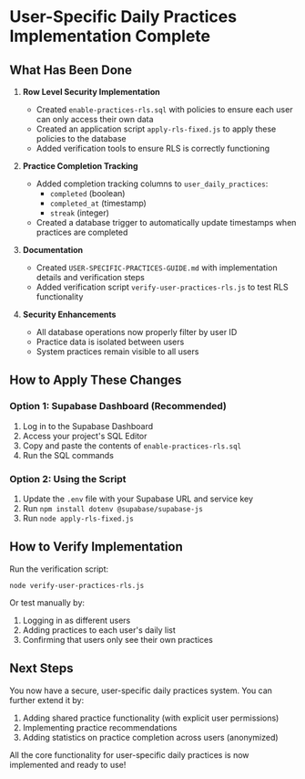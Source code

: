 # User-Specific Daily Practices Implementation Complete

## What Has Been Done

1. **Row Level Security Implementation**
   - Created `enable-practices-rls.sql` with policies to ensure each user can only access their own data
   - Created an application script `apply-rls-fixed.js` to apply these policies to the database
   - Added verification tools to ensure RLS is correctly functioning

2. **Practice Completion Tracking**
   - Added completion tracking columns to `user_daily_practices`:
     - `completed` (boolean)
     - `completed_at` (timestamp)
     - `streak` (integer) 
   - Created a database trigger to automatically update timestamps when practices are completed

3. **Documentation**
   - Created `USER-SPECIFIC-PRACTICES-GUIDE.md` with implementation details and verification steps
   - Added verification script `verify-user-practices-rls.js` to test RLS functionality

4. **Security Enhancements**
   - All database operations now properly filter by user ID
   - Practice data is isolated between users
   - System practices remain visible to all users

## How to Apply These Changes

### Option 1: Supabase Dashboard (Recommended)

1. Log in to the Supabase Dashboard
2. Access your project's SQL Editor
3. Copy and paste the contents of `enable-practices-rls.sql`
4. Run the SQL commands

### Option 2: Using the Script

1. Update the `.env` file with your Supabase URL and service key
2. Run `npm install dotenv @supabase/supabase-js`
3. Run `node apply-rls-fixed.js`

## How to Verify Implementation

Run the verification script:
```
node verify-user-practices-rls.js
```

Or test manually by:
1. Logging in as different users
2. Adding practices to each user's daily list
3. Confirming that users only see their own practices

## Next Steps

You now have a secure, user-specific daily practices system. You can further extend it by:

1. Adding shared practice functionality (with explicit user permissions)
2. Implementing practice recommendations
3. Adding statistics on practice completion across users (anonymized)

All the core functionality for user-specific daily practices is now implemented and ready to use!
